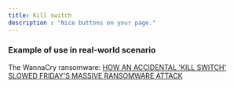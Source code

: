 ```yaml
---
title: Kill switch
description : "Nice buttons on your page."
---
```



### Example of use in real-world scenario
The WannaCry ransomware:
[HOW AN ACCIDENTAL 'KILL SWITCH' SLOWED FRIDAY'S MASSIVE RANSOMWARE ATTACK](https://www.wired.com/2017/05/accidental-kill-switch-slowed-fridays-massive-ransomware-attack/)